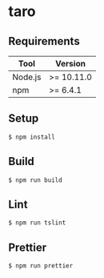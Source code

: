 # taro

## Requirements

| Tool    | Version    |
| ------- | ---------- |
| Node.js | >= 10.11.0 |
| npm     | >= 6.4.1   |

## Setup

```
$ npm install
```

## Build

```
$ npm run build
```

## Lint

```
$ npm run tslint
```

## Prettier

```
$ npm run prettier
```
